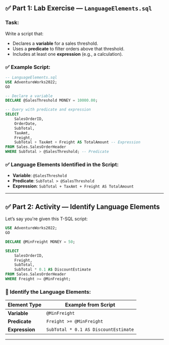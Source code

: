 
## ✅ Part 1: Lab Exercise — `LanguageElements.sql`

### **Task**:

Write a script that:

* Declares a **variable** for a sales threshold.
* Uses a **predicate** to filter orders above that threshold.
* Includes at least one **expression** (e.g., a calculation).

### ✅ Example Script:

```sql
-- LanguageElements.sql
USE AdventureWorks2022;
GO

-- Declare a variable
DECLARE @SalesThreshold MONEY = 10000.00;

-- Query with predicate and expression
SELECT 
    SalesOrderID,
    OrderDate,
    SubTotal,
    TaxAmt,
    Freight,
    SubTotal + TaxAmt + Freight AS TotalAmount -- Expression
FROM Sales.SalesOrderHeader
WHERE SubTotal > @SalesThreshold; -- Predicate
```

### ✅ Language Elements Identified in the Script:

* **Variable**: `@SalesThreshold`
* **Predicate**: `SubTotal > @SalesThreshold`
* **Expression**: `SubTotal + TaxAmt + Freight AS TotalAmount`

---

## ✅ Part 2: Activity — Identify Language Elements

Let’s say you're given this T-SQL script:

```sql
USE AdventureWorks2022;
GO

DECLARE @MinFreight MONEY = 50;

SELECT 
    SalesOrderID,
    Freight,
    SubTotal,
    SubTotal * 0.1 AS DiscountEstimate
FROM Sales.SalesOrderHeader
WHERE Freight >= @MinFreight;
```

### 🧠 Identify the Language Elements:

| Element Type   | Example from Script                  |
| -------------- | ------------------------------------ |
| **Variable**   | `@MinFreight`                        |
| **Predicate**  | `Freight >= @MinFreight`             |
| **Expression** | `SubTotal * 0.1 AS DiscountEstimate` |

---
